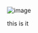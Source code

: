 ![image](https://github.com/ookelvyn/Lab/assets/30266503/dbef6f7f-8395-49fb-ae78-6a995dd6fce5)

this is it
